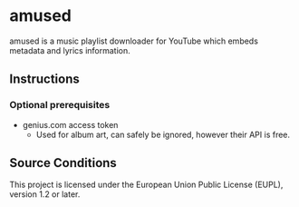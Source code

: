 # amused

amused is a music playlist downloader for YouTube which embeds metadata and lyrics information.

## Instructions

### Optional prerequisites

- genius.com access token
  - Used for album art, can safely be ignored, however their API is free.

## Source Conditions

This project is licensed under the European Union Public License (EUPL), version 1.2 or later.